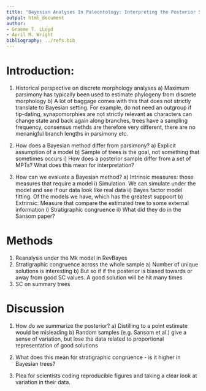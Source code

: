 ```yaml
---
title: "Bayesian Analyses In Paleontology: Interpreting the Posterior Sample"
output: html_document
author:
- Graeme T. LLoyd
- April M. Wright
bibliography: ../refs.bib
---
```


# Introduction:

1) Historical perspective on discrete morphology analyses
  a) Maximum parsimony has typically been used to estimate phylogeny from discrete morphology
  b) A lot of baggage comes with this that does not strictly translate to Bayesian setting. For example, do not need an outgroup if tip-dating, synapomorphies are not strictly relevant as characters can change state and back again along branches, trees have a sampling frequency, consensus methds are therefore very different, there are no menanigful branch lengths in parsimony etc.

2) How does a Bayesian method differ from parsimony?
  a) Explicit assumption of a model
  b) Sample of trees is the goal, not something that sometimes occurs
    i) How does a posterior sample differ from a set of MPTs? What does this mean for
    interpretation?

3) How can we evaluate a Bayesian method?
  a) Intrinsic measures: those measures that require a model
    i) Simulation. We can simulate under the model and see if our data look like real data
    ii) Bayes factor model fitting. Of the models we have, which has the greatest suppoort
  b) Extrinsic: Measure that compare the estimated tree to some external information
    i) Stratigraphic congruence
    ii) What did they do in the Sansom paper?

# Methods

1) Reanalysis under the Mk model in RevBayes
2) Stratigraphic congruence across the whole sample
  a) Number of unique solutions is interesting
  b) But so if if the posterior is biased towards or away from good SC values. A good
  solution will be hit many times
3) SC on summary trees

# Discussion

1) How do we summarize the posterior?
  a) Distilling to a point estimate would be misleading
  b) Random samples (e.g. Sansom et al.) give a sense of variation, but lose the data related to proportional representation
  of good solutions

2) What does this mean for stratigraphic congruence - is it higher in Bayesian trees?

3) Plea for scientists coding reproducible figures and taking a clear look at variation in their data.

